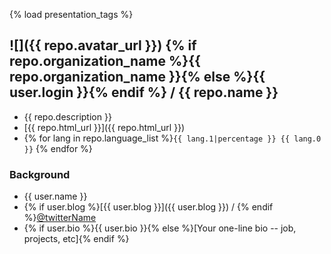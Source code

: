 {% load presentation_tags %}
## ![]({{ repo.avatar_url }}) {% if repo.organization_name %}{{ repo.organization_name }}{% else %}{{ user.login }}{% endif %} / {{ repo.name }}

 * {{ repo.description }}
 * [{{ repo.html_url }}]({{ repo.html_url }})
 * {% for lang in repo.language_list %}`{{ lang.1|percentage }} {{ lang.0 }}` {% endfor %}

### Background
 
 * {{ user.name }}
 * {% if user.blog %}[{{ user.blog }}]({{ user.blog }}) / {% endif %}[@twitterName](http://twitter.com/thedoclub)
 * {% if user.bio %}{{ user.bio }}{% else %}[Your one-line bio -- job, projects, etc]{% endif %}
 